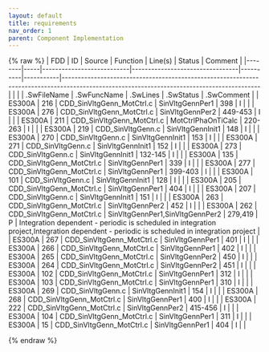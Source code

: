 ```yaml
---
layout: default
title: requirements
nav_order: 1
parent: Component Implementation
---
```

{% raw %}
| FDD    | ID  | Source                    | Function                        | Line(s)  | Status    | Comment                                                                                                                                   |
|--------|-----|---------------------------|---------------------------------|----------|-----------|-------------------------------------------------------------------------------------------------------------------------------------------|
|        |     | .SwFileName               | .SwFuncName                     | .SwLines | .SwStatus | .SwComment                                                                                                                                |
| ES300A | 216 | CDD_SinVltgGenn_MotCtrl.c | SinVltgGennPer1                 | 398      | I         |                                                                                                                                           |
| ES300A | 276 | CDD_SinVltgGenn_MotCtrl.c | SinVltgGennPer2                 | 449-453  | I         |                                                                                                                                           |
| ES300A | 211 | CDD_SinVltgGenn_MotCtrl.c | MotCtrlPhaOnTiCalc              | 220-263  | I         |                                                                                                                                           |
| ES300A | 219 | CDD_SinVltgGenn.c         | SinVltgGennInit1                | 148      | I         |                                                                                                                                           |
| ES300A | 270 | CDD_SinVltgGenn.c         | SinVltgGennInit1                | 153      | I         |                                                                                                                                           |
| ES300A | 271 | CDD_SinVltgGenn.c         | SinVltgGennInit1                | 152      | I         |                                                                                                                                           |
| ES300A | 273 | CDD_SinVltgGenn.c         | SinVltgGennInit1                | 132-145  | I         |                                                                                                                                           |
| ES300A | 135 | CDD_SinVltgGenn_MotCtrl.c | SinVltgGennPer1                 | 339      | I         |                                                                                                                                           |
| ES300A | 277 | CDD_SinVltgGenn_MotCtrl.c | SinVltgGennPer1                 | 399-403  | I         |                                                                                                                                           |
| ES300A | 101 | CDD_SinVltgGenn.c         | SinVltgGennInit1                | 128      | I         |                                                                                                                                           |
| ES300A | 205 | CDD_SinVltgGenn_MotCtrl.c | SinVltgGennPer1                 | 404      | I         |                                                                                                                                           |
| ES300A | 207 | CDD_SinVltgGenn.c         | SinVltgGennInit1                | 151      | I         |                                                                                                                                           |
| ES300A | 263 | CDD_SinVltgGenn_MotCtrl.c | SinVltgGennPer2                 | 452      | I         |                                                                                                                                           |
| ES300A | 262 | CDD_SinVltgGenn_MotCtrl.c | SinVltgGennPer1,SinVltgGennPer2 | 279,419  | P         | Integration dependent - periodic is scheduled in integration project,Integration dependent - periodic is scheduled in integration project |
| ES300A | 267 | CDD_SinVltgGenn_MotCtrl.c | SinVltgGennPer1                 | 401      | I         |                                                                                                                                           |
| ES300A | 266 | CDD_SinVltgGenn_MotCtrl.c | SinVltgGennPer1                 | 402      | I         |                                                                                                                                           |
| ES300A | 265 | CDD_SinVltgGenn_MotCtrl.c | SinVltgGennPer2                 | 450      | I         |                                                                                                                                           |
| ES300A | 264 | CDD_SinVltgGenn_MotCtrl.c | SinVltgGennPer2                 | 451      | I         |                                                                                                                                           |
| ES300A | 102 | CDD_SinVltgGenn_MotCtrl.c | SinVltgGennPer1                 | 312      | I         |                                                                                                                                           |
| ES300A | 103 | CDD_SinVltgGenn_MotCtrl.c | SinVltgGennPer1                 | 310      | I         |                                                                                                                                           |
| ES300A | 269 | CDD_SinVltgGenn.c         | SinVltgGennInit1                | 154      | I         |                                                                                                                                           |
| ES300A | 268 | CDD_SinVltgGenn_MotCtrl.c | SinVltgGennPer1                 | 400      | I         |                                                                                                                                           |
| ES300A | 222 | CDD_SinVltgGenn_MotCtrl.c | SinVltgGennPer2                 | 415-456  | I         |                                                                                                                                           |
| ES300A | 104 | CDD_SinVltgGenn_MotCtrl.c | SinVltgGennPer1                 | 311      | I         |                                                                                                                                           |
| ES300A | 15  | CDD_SinVltgGenn_MotCtrl.c | SinVltgGennPer1                 | 404      | I         |                                                                                                                                           |

{% endraw %}